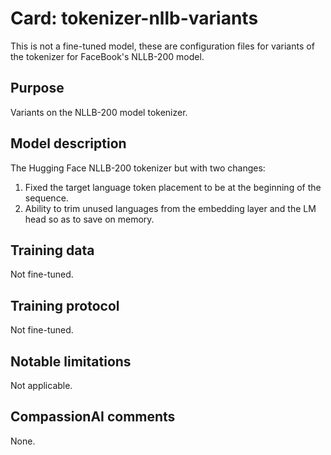 # Card: tokenizer-nllb-variants

This is not a fine-tuned model, these are configuration files for variants of the tokenizer for FaceBook's NLLB-200 model.

## Purpose

Variants on the NLLB-200 model tokenizer.

## Model description

The Hugging Face NLLB-200 tokenizer but with two changes:

1. Fixed the target language token placement to be at the beginning of the sequence.
2. Ability to trim unused languages from the embedding layer and the LM head so as to save on memory.

## Training data

Not fine-tuned.

## Training protocol

Not fine-tuned.

## Notable limitations

Not applicable.

## CompassionAI comments

None.
